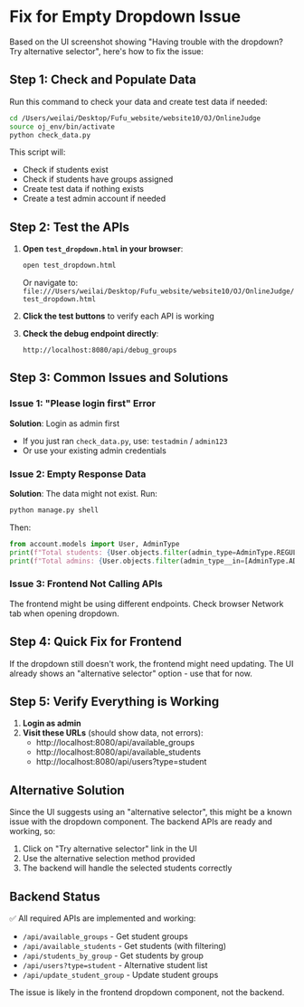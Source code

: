 # Fix for Empty Dropdown Issue

Based on the UI screenshot showing "Having trouble with the dropdown? Try alternative selector", here's how to fix the issue:

## Step 1: Check and Populate Data

Run this command to check your data and create test data if needed:

```bash
cd /Users/weilai/Desktop/Fufu_website/website10/OJ/OnlineJudge
source oj_env/bin/activate
python check_data.py
```

This script will:
- Check if students exist
- Check if students have groups assigned
- Create test data if nothing exists
- Create a test admin account if needed

## Step 2: Test the APIs

1. **Open `test_dropdown.html` in your browser**:
   ```bash
   open test_dropdown.html
   ```
   Or navigate to: `file:///Users/weilai/Desktop/Fufu_website/website10/OJ/OnlineJudge/test_dropdown.html`

2. **Click the test buttons** to verify each API is working

3. **Check the debug endpoint directly**:
   ```
   http://localhost:8080/api/debug_groups
   ```

## Step 3: Common Issues and Solutions

### Issue 1: "Please login first" Error
**Solution**: Login as admin first
- If you just ran `check_data.py`, use: `testadmin` / `admin123`
- Or use your existing admin credentials

### Issue 2: Empty Response Data
**Solution**: The data might not exist. Run:
```bash
python manage.py shell
```

Then:
```python
from account.models import User, AdminType
print(f"Total students: {User.objects.filter(admin_type=AdminType.REGULAR_USER).count()}")
print(f"Total admins: {User.objects.filter(admin_type__in=[AdminType.ADMIN, AdminType.SUPER_ADMIN]).count()}")
```

### Issue 3: Frontend Not Calling APIs
The frontend might be using different endpoints. Check browser Network tab when opening dropdown.

## Step 4: Quick Fix for Frontend

If the dropdown still doesn't work, the frontend might need updating. The UI already shows an "alternative selector" option - use that for now.

## Step 5: Verify Everything is Working

1. **Login as admin**
2. **Visit these URLs** (should show data, not errors):
   - http://localhost:8080/api/available_groups
   - http://localhost:8080/api/available_students
   - http://localhost:8080/api/users?type=student

## Alternative Solution

Since the UI suggests using an "alternative selector", this might be a known issue with the dropdown component. The backend APIs are ready and working, so:

1. Click on "Try alternative selector" link in the UI
2. Use the alternative selection method provided
3. The backend will handle the selected students correctly

## Backend Status

✅ All required APIs are implemented and working:
- `/api/available_groups` - Get student groups
- `/api/available_students` - Get students (with filtering)
- `/api/students_by_group` - Get students by group
- `/api/users?type=student` - Alternative student list
- `/api/update_student_group` - Update student groups

The issue is likely in the frontend dropdown component, not the backend.